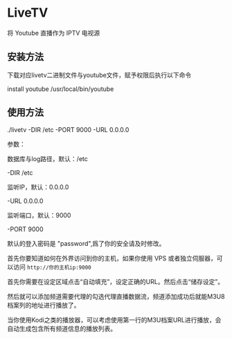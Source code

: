 # LiveTV
将 Youtube 直播作为 IPTV 电视源

## 安装方法

下载对应livetv二进制文件与youtube文件，赋予权限后执行以下命令

install youtube /usr/local/bin/youtube

## 使用方法

./livetv -DIR /etc -PORT 9000 -URL 0.0.0.0

参数：

数据库与log路径，默认：/etc

-DIR /etc

监听IP，默认：0.0.0.0

-URL 0.0.0.0

监听端口，默认：9000

-PORT 9000

默认的登入密码是 "password",爲了你的安全请及时修改。

首先你要知道如何在外界访问到你的主机，如果你使用 VPS 或者独立伺服器，可以访问 `http://你的主机ip:9000`

首先你需要在设定区域点击“自动填充”，设定正确的URL。然后点击“储存设定”。

然后就可以添加频道需要代理的勾选代理直播数据流，频道添加成功后就能M3U8档案列的地址进行播放了。

当你使用Kodi之类的播放器，可以考虑使用第一行的M3U档案URL进行播放，会自动生成包含所有频道信息的播放列表。
